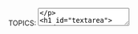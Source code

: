 TOPICS: <textarea>

# `<textarea>`

**HTML`<textarea>`元素**代表多行纯文本编辑控件，当您希望允许用户输入大量自由格式文本（例如，对评论或反馈表单的评论）时，该控件很有用。

上面的示例演示了`<textarea>`的许多功能。 第一个示例显示了最简单的用法，仅具有id属性以允许将`<textarea>`与[`<label>`](/zh-hans/webfrontend/<label>)元素相关联以实现可访问性，而`name`属性则用于设置
关联数据点的名称 提交表单后将其提交给服务器。

第二个示例显示了一些更复杂的功能：

- 使用`rows`和`cols`属性可以指定`<textarea>`要采用的确切大小。 设置这些值是保持一致性的一个好主意，因为浏览器的默认设置可能有所不同。
- `maxlength`指定允许`<textarea>`包含的最大字符数。 您还可以使用`minlength`属性设置一个被视为有效的最小长度，并使用`required`属性来指定
`<textarea>`如果为空则不会提交（并且无效）。这为`<textarea>`提供了简单的验证，它比其他表单元素更为基本（例如，您不能提供特定的正则表达式来使用`pattern`属性来验证值，
就像使用`pattern`属性一样） [`<input>`](/zh-hans/webfrontend/<input>)元素）。
- 当文本到达`<textarea>`的边缘时，`wrap`指定文本的环绕行为。
- 如果您想要`<textarea>`的默认内容，请在开始和结束标签之间输入。 `<textarea>`不支持`value`属性。

`<textarea>`元素还接受构成[`<input>`](/zh-hans/webfrontend/<input>)的几种常见属性，例如`autocomplete`、`autofocus`、`disabled`、`placeholder`、`readonly`和`required`。

## 属性

此元素包括[全局属性](https://wiki.developer.mozilla.org/en-US/docs/HTML/Global_attributes).

| 属性 | 描述 |
| :-- | :-- |
| `autocapitalize` | 这是iOS上的WebKit支持的非标准属性（因此，几乎所有在iOS上运行的浏览器，包括Safari，Firefox和Chrome）都可以控制该属性，该属性控制文本值在输入和编辑时是否自动大写。 用户。 未弃用的值在iOS 5和更高版本中可用。 可能的值为：<br>`none`：完全禁用自动大写。<br>`sentences`：自动将句子的首字母大写。<br>`words`：自动将单词的首字母大写。<br>`characters`：自动将所有字符大写。<br>`on`：自iOS 5起不推荐使用。<br>`off`：自iOS 5起不推荐使用。
| `autocomplete` | 此属性指示控件的值是否可以由浏览器自动完成。 可能的值为：<br>`off`：用户必须为每次使用在此字段中明确输入一个值，否则文档将提供其自己的自动完成方法。 <br> `on`:浏览器可以根据用户在先前使用过程中输入的值自动完成该值。<br> <br>如果未在窗口上指定`autocomplete`属性 `<textarea>`元素，然后浏览器将使用`<textarea>`元素的表单所有者的自动完成属性值。 表单所有者是该`<textarea>`元素的后代[`<form>`](/zh-hans/webfrontend/<form>)元素，或者是其id由`input`元素的`form`属性指定的[`<form>`](/zh-hans/webfrontend/<form>)元素。 有关更多信息，请参见[`<form>`](/zh-hans/webfrontend/<form>)中的`autocomplete`属性。|
| `autofocus` | 使用此布尔属性，可以指定页面加载时表单控件应具有输入焦点。 文档中只有一个与表单相关的元素可以指定此属性。|
| `cols` | 文本控件的可见宽度，以平均字符宽度为单位。 如果指定，则必须为正整数。 如果未指定，则默认值为20。|
| `disabled` | 此布尔值属性指示用户无法与控件进行交互。 如果未指定此属性，则控件从包含元素（例如[`<fieldset>`](/zh-hans/webfrontend/<fieldset>)）继承其设置。 如果在设置“禁用”属性时没有包含元素，则启用控件。|
| `form` | 与`<textarea>`元素关联的[`<form>`](/zh-hans/webfrontend/<form>)元素（它的"form owner"）。 该属性的值必须是同一文档中表单元素的ID。如果未指定此属性，则`<textarea>`元素必须是`form`元素的后代。这个属性使您可以将`<textarea>`元素放置在文档中的任何位置，而不仅仅是表单元素的后代。|
| `maxlength` | 用户可以输入的最大字符数（UTF-16代码单元）。 如果未指定此值，则用户可以输入不限数量的字符。|
| `minlength` | 用户应输入的最小字符数（UTF-16代码单元）。|
| `name` | 控件的名称。|
| `placeholder` | 向用户提示可以在控件中输入的内容。 呈现提示时，占位符文本内的回车符或换行符必须视为换行符。<br> **请注意：** 占位符仅用于显示应输入到行中的数据类型的示例。 形成; 它们不能替代绑定到输入的适当的[`<label>`](/zh-hans/webfrontend/<label>)元素。 有关完整说明，请参见[`<input>`](/zh-hans/webfrontend/<input>)中的Labels和占位符：Input（表单输入）元素。|
| `readonly` | 此布尔值属性指示用户无法修改控件的值。与`disabled`属性不同，`readonly`属性不会阻止用户单击或选择控件。 只读控件的值仍与表单一起提交。|
| `required` | 此属性指定用户在提交表单之前必须填写一个值。|
| `rows` | 控件的可见文本行数。|
| `spellcheck` | 指定`<textarea>`是否受基础浏览器/OS的拼写检查。 值可以是：<br> **`true`:** 表示该元素需要检查其拼写和语法。<br> **`default`:** 表示该元素将按照 默认行为，可能基于父元素自己的`spellcheck`值。<br> **`false`:** 指示不应对元素进行拼写检查。|
| `wrap` | 指示控件如何包装文本。 可能的值为：<br> **`hard`:** 浏览器会自动插入换行符（CR + LF），以使每行的宽度不超过控件的宽度； <br> **`soft`:** 浏览器确保值中的所有换行符均由CR + LF对组成，但不会插入任何其他字符 <br> **`off`:** 类似于`soft`，但将外观更改为空白：之前，不要包装超过`cols`的线段，并且`<textarea>`可以水平滚动。 >如果未指定此属性，则`soft`为其默认值。|

## CSS样式

`<textarea>`是一个替换的元素-它具有固有的尺寸，如光栅图像。 默认情况下，其`display`”值为`block`。 与其他表单元素相比，它的样式相对容易，其框模型，字体，配色方案等可以使用常规CSS轻松操作。

样式化HTML表单提供了一些样式化`<textarea>`的有用技巧。

### 基线不一致

HTML规范没有定义`<textarea>`的基线在哪里，因此不同的浏览器将其设置在不同的位置。 对于Gecko，将`<textarea>`基线设置在`textarea`第一行第一行的基线上，在另一个浏览器上，
可以将其设置在`<textarea>`框的底部。 请勿在其上使用`vertical-align: baseline`；行为是无法预测的。

### 控制Textarea是否可调整大小

在大多数浏览器中，`<textarea>`的大小是可调整的-您会注意到右上角的拖动手柄，可用于更改页面上元素的大小。 这由`resize` CSS属性控制-默认情况下，调整大小是启用的，但是您可以使用`none'的`resize`值显式禁用它：

```css
textarea {
  resize: none;
}
```

### 设置有效值和无效值的样式

`<textarea>`元素的有效值和无效值（例如，在`minlength`，`maxlength`或`required`所设置的边界之内和之外的值）可以使用`:valid`和`:invalid`突出显示。
伪类。 例如，根据文本区域的有效或无效来为其设置不同的边框：

```css
textarea:invalid {
  border: 2px dashed red;
}

textarea:valid {
   border: 2px solid lime;
}
```

## 示例

### 基本例子

以下示例显示了一个非常简单的文本区域，其中包含一定数量的行和列以及一些默认内容。

```html
<textarea name="textarea"
   rows="10" cols="50">Write something here</textarea>
```

### 最小和最大长度

此示例的最小和最大字符数分别为10和20。 试试看。

```html
<textarea name="textarea"
   rows="5" cols="30"
   minlength="10" maxlength="20">Write something here</textarea>
```

请注意，`minlength`不会阻止用户删除字符，从而使输入的数字超过最小值，但确实会使输入`<texttexta>`的值无效。 还要注意，即使您设置了“最小长度”值（例如3），除非您也设置了“必需”属性，否则空的`<textarea>`仍然被认为是有效的。

### 占位符

本示例设置了一个占位符。 请注意，当您开始在框中输入内容时，它是如何消失的。

```html
<textarea name="textarea"
   rows="5" cols="30"
   placeholder="Comment text."></textarea>
```

!!! warn "Don't try this at home"
    注意：占位符仅用于显示应输入表单的数据类型的示例； 它们不能替代绑定到输入的适当的[`<label>`](/zh-hans/webfrontend/<label>)元素。 有关完整说明，请参见[`<input>`](/zh-hans/webfrontend/<input>)中的Labels和占位符：Input（表单输入）元素。

### Disabled and Readonly

这个例子显示了两个`<textarea>`s-其中一个是`disabled`，另一个是`readonly`。 两者兼而有之，您会看到行为上的差异—禁用元素禁用为任何方式（并且其值未提交），
而只读元素可选且其内容可复制（及其 值已提交）； 您只是无法编辑内容。

!!! warn "Don't try this at home"
    注意：在非Firefox的浏览器（例如chrome）中，禁用的textarea内容可能是可选择的并且可以复制。

```html
<textarea name="textarea"
   rows="5" cols="30"
   disabled>I am a disabled textarea</textarea>
<textarea name="textarea"
   rows="5" cols="30"
   readonly>I am a readonly textarea</textarea>
```

## 技术摘要

|  |  |
| :-- | :-- |
| **内容分类** | 流内容，短语内容，交互式内容，列出的，可标记的，可重置的和可提交的与表单相关的元素. |
| **允许的内容** | 文本 |
| **标签遗漏** | 无，开始标签和结束标签都是必需的. |
| **允许的父元素** | 任何接受短语内容的元素. |
| **允许的 ARIA 角色** | 没有 |
| **DOM 接口** | `HTMLTextAreaElement` |

## 也可以看看

其他与表单相关的元素：

- [`<form>`](/zh-hans/webfrontend/<form>)
- [`<button>`](/zh-hans/webfrontend/<button>)
- [`<datalist>`](/zh-hans/webfrontend/<datalist>)
- [`<legend>`](/zh-hans/webfrontend/<legend>)
- [`<label>`](/zh-hans/webfrontend/<label>)
- [`<select>`](/zh-hans/webfrontend/<select>)
- [`<optgroup>`](/zh-hans/webfrontend/<optgroup>)
- [`<option>`](/zh-hans/webfrontend/<option>)
- [`<input>`](/zh-hans/webfrontend/<input>)
- [`<keygen>`](/zh-hans/webfrontend/<keygen>)
- [`<fieldset>`](/zh-hans/webfrontend/<fieldset>)
- [`<output>`](/zh-hans/webfrontend/<output>)
- [`<progress>`](/zh-hans/webfrontend/<progress>)
- [`<meter>`](/zh-hans/webfrontend/<meter>)

